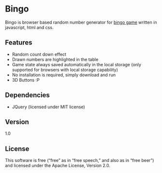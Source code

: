 Bingo
=====

Bingo is browser based random number generator for [bingo game] written in javascript, html and css.

Features
--------
- Random count down effect
- Drawn numbers are highlighted in the table
- Game state always saved automatically in the local storage (only supported for browsers with local storage capability)
- No installation is required, simply download and run
- 3D Buttons :P

Dependencies
------------
- JQuery (licensed under MIT license)

Version
--------
1.0


License
----
This software is free (“free” as in “free speech,” and also as in “free beer”) and licensed under the Apache License, Version 2.0.


[bingo game]:http://en.wikipedia.org/wiki/Bingo_(U.S.)


    